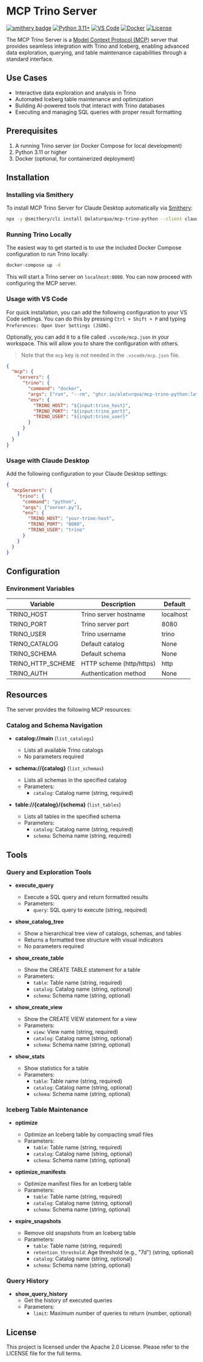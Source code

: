 # MCP Trino Server

[![smithery badge](https://smithery.ai/badge/@alaturqua/mcp-trino-python)](https://smithery.ai/server/@alaturqua/mcp-trino-python)
[![Python 3.11+](https://img.shields.io/badge/python-3.11+-blue.svg?style=flat-square&logo=python&logoColor=white)](https://www.python.org/downloads/)
[![VS Code](https://img.shields.io/badge/vscode-available-007ACC.svg?style=flat-square&logo=visual-studio-code&logoColor=white)](https://code.visualstudio.com/)
[![Docker](https://img.shields.io/badge/docker-available-2496ED.svg?style=flat-square&logo=docker&logoColor=white)](https://github.com/alaturqua/mcp-trino-python/pkgs/container/mcp-trino-python)
[![License](https://img.shields.io/badge/license-Apache%202.0-blue.svg?style=flat-square)](https://opensource.org/licenses/Apache-2.0)

The MCP Trino Server is a [Model Context Protocol (MCP)](https://modelcontextprotocol.io/introduction)
server that provides seamless integration with Trino and Iceberg, enabling advanced
data exploration, querying, and table maintenance capabilities through a standard interface.

## Use Cases

- Interactive data exploration and analysis in Trino
- Automated Iceberg table maintenance and optimization
- Building AI-powered tools that interact with Trino databases
- Executing and managing SQL queries with proper result formatting

## Prerequisites

1. A running Trino server (or Docker Compose for local development)
2. Python 3.11 or higher
3. Docker (optional, for containerized deployment)

## Installation

### Installing via Smithery

To install MCP Trino Server for Claude Desktop automatically via [Smithery](https://smithery.ai/server/@alaturqua/mcp-trino-python):

```bash
npx -y @smithery/cli install @alaturqua/mcp-trino-python --client claude
```

### Running Trino Locally

The easiest way to get started is to use the included Docker Compose configuration to run Trino locally:

```bash
docker-compose up -d
```

This will start a Trino server on `localhost:8080`. You can now proceed with configuring the MCP server.

### Usage with VS Code

For quick installation, you can add the following configuration to your VS Code settings. You can do this by pressing `Ctrl + Shift + P` and typing `Preferences: Open User Settings (JSON)`.

Optionally, you can add it to a file called `.vscode/mcp.json` in your workspace. This will allow you to share the configuration with others.

> Note that the `mcp` key is not needed in the `.vscode/mcp.json` file.

```json
{
  "mcp": {
    "servers": {
      "trino": {
        "command": "docker",
        "args": ["run", "--rm", "ghcr.io/alaturqua/mcp-trino-python:latest"],
        "env": {
          "TRINO_HOST": "${input:trino_host}",
          "TRINO_PORT": "${input:trino_port}",
          "TRINO_USER": "${input:trino_user}"
        }
      }
    }
  }
}
```

### Usage with Claude Desktop

Add the following configuration to your Claude Desktop settings:

```json
{
  "mcpServers": {
    "trino": {
      "command": "python",
      "args": ["server.py"],
      "env": {
        "TRINO_HOST": "your-trino-host",
        "TRINO_PORT": "8080",
        "TRINO_USER": "trino"
      }
    }
  }
}
```

## Configuration

### Environment Variables

| Variable          | Description              | Default   |
| ----------------- | ------------------------ | --------- |
| TRINO_HOST        | Trino server hostname    | localhost |
| TRINO_PORT        | Trino server port        | 8080      |
| TRINO_USER        | Trino username           | trino     |
| TRINO_CATALOG     | Default catalog          | None      |
| TRINO_SCHEMA      | Default schema           | None      |
| TRINO_HTTP_SCHEME | HTTP scheme (http/https) | http      |
| TRINO_AUTH        | Authentication method    | None      |

## Resources

The server provides the following MCP resources:

### Catalog and Schema Navigation

- **catalog://main** (`list_catalogs`)

  - Lists all available Trino catalogs
  - No parameters required

- **schema://{catalog}** (`list_schemas`)

  - Lists all schemas in the specified catalog
  - Parameters:
    - `catalog`: Catalog name (string, required)

- **table://{catalog}/{schema}** (`list_tables`)
  - Lists all tables in the specified schema
  - Parameters:
    - `catalog`: Catalog name (string, required)
    - `schema`: Schema name (string, required)

## Tools

### Query and Exploration Tools

- **execute_query**

  - Execute a SQL query and return formatted results
  - Parameters:
    - `query`: SQL query to execute (string, required)

- **show_catalog_tree**

  - Show a hierarchical tree view of catalogs, schemas, and tables
  - Returns a formatted tree structure with visual indicators 
  - No parameters required

- **show_create_table**

  - Show the CREATE TABLE statement for a table
  - Parameters:
    - `table`: Table name (string, required)
    - `catalog`: Catalog name (string, optional)
    - `schema`: Schema name (string, optional)

- **show_create_view**

  - Show the CREATE VIEW statement for a view
  - Parameters:
    - `view`: View name (string, required)
    - `catalog`: Catalog name (string, optional)
    - `schema`: Schema name (string, optional)

- **show_stats**
  - Show statistics for a table
  - Parameters:
    - `table`: Table name (string, required)
    - `catalog`: Catalog name (string, optional)
    - `schema`: Schema name (string, optional)

### Iceberg Table Maintenance

- **optimize**

  - Optimize an Iceberg table by compacting small files
  - Parameters:
    - `table`: Table name (string, required)
    - `catalog`: Catalog name (string, optional)
    - `schema`: Schema name (string, optional)

- **optimize_manifests**

  - Optimize manifest files for an Iceberg table
  - Parameters:
    - `table`: Table name (string, required)
    - `catalog`: Catalog name (string, optional)
    - `schema`: Schema name (string, optional)

- **expire_snapshots**
  - Remove old snapshots from an Iceberg table
  - Parameters:
    - `table`: Table name (string, required)
    - `retention_threshold`: Age threshold (e.g., "7d") (string, optional)
    - `catalog`: Catalog name (string, optional)
    - `schema`: Schema name (string, optional)

### Query History

- **show_query_history**
  - Get the history of executed queries
  - Parameters:
    - `limit`: Maximum number of queries to return (number, optional)

## License

This project is licensed under the Apache 2.0 License. Please refer to the LICENSE file for the full terms.
